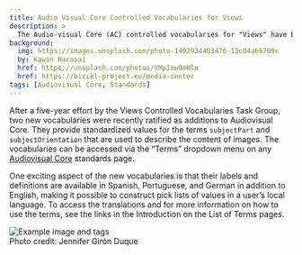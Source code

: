 ```yaml
---
title: Audio Visual Core Controlled Vocabularies for Views
description: >
  The Audio-visual Core (AC) controlled vocabularies for "Views" have been approved and added to existing standard.
background:
  img: https://images.unsplash.com/photo-1492934483476-13c04a66709c
  by: Kawin Harasai
  href: https://unsplash.com/photos/VMpIew0mHlo
  href: https://bicikl-project.eu/media-center
tags: [Audiovisual Core, Standards] 
---
```


After a five-year effort by the Views Controlled Vocabularies Task Group, two new vocabularies were recently ratified as additions to Audiovisual Core. They provide standardized values for the terms `subjectPart` and `subjectOrientation` that are used to describe the content of images. The vocabularies can be accessed via the “Terms” dropdown menu on any [Audiovisual Core](https://ac.tdwg.org/) standards page. 

One exciting aspect of the new vocabularies is that their labels and definitions are available in Spanish, Portuguese, and German in addition to English, making it possible to construct pick lists of values in a user’s local language. To access the translations and for more information on how to use the terms, see the links in the Introduction on the List of Terms pages.


![Example image and tags](https://static.tdwg.org/images/articles/2023/ac-vcv-abdomen-posterior.png)<br />
Photo credit: Jennifer Girón Duque
